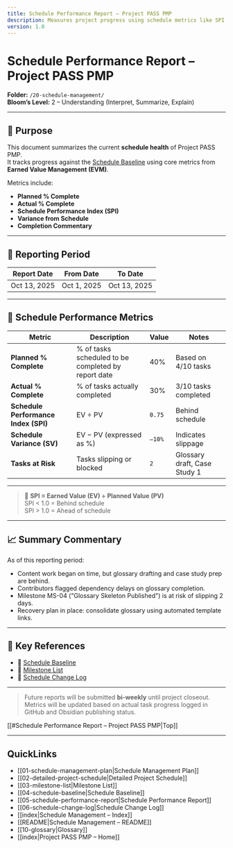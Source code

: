 ```yaml
---
title: Schedule Performance Report – Project PASS PMP
description: Measures project progress using schedule metrics like SPI, variance, and completion status.
version: 1.0
---
```


# Schedule Performance Report – Project PASS PMP  
**Folder:** `/20-schedule-management/`  
**Bloom’s Level:** 2 – Understanding (Interpret, Summarize, Explain)

---

## 📎 Purpose

This document summarizes the current **schedule health** of Project PASS PMP.  
It tracks progress against the [Schedule Baseline](04-schedule-baseline.md) using core metrics from **Earned Value Management (EVM)**.

Metrics include:
- **Planned % Complete**  
- **Actual % Complete**  
- **Schedule Performance Index (SPI)**  
- **Variance from Schedule**  
- **Completion Commentary**

---

## 📅 Reporting Period

| Report Date | From Date | To Date |
|-------------|-----------|---------|
| Oct 13, 2025 | Oct 1, 2025 | Oct 13, 2025 |

---

## 📐 Schedule Performance Metrics

| Metric | Description | Value | Notes |
|--------|-------------|--------|-------|
| **Planned % Complete** | % of tasks scheduled to be completed by report date | 40% | Based on 4/10 tasks |
| **Actual % Complete** | % of tasks actually completed | 30% | 3/10 tasks completed |
| **Schedule Performance Index (SPI)** | EV ÷ PV | `0.75` | Behind schedule |
| **Schedule Variance (SV)** | EV − PV (expressed as %) | `–10%` | Indicates slippage |
| **Tasks at Risk** | Tasks slipping or blocked | `2` | Glossary draft, Case Study 1 |

---

> 📌 **SPI = Earned Value (EV) ÷ Planned Value (PV)**  
> SPI < 1.0 = Behind schedule  
> SPI > 1.0 = Ahead of schedule

---

## 📈 Summary Commentary

As of this reporting period:
- Content work began on time, but glossary drafting and case study prep are behind.
- Contributors flagged dependency delays on glossary completion.
- Milestone MS-04 ("Glossary Skeleton Published") is at risk of slipping 2 days.
- Recovery plan in place: consolidate glossary using automated template links.

---

## 📎 Key References

- 📄 [Schedule Baseline](04-schedule-baseline.md)  
- 📄 [Milestone List](03-milestone-list.md)  
- 📄 [Schedule Change Log](./05-schedule-change-log.md)

---

> Future reports will be submitted **bi-weekly** until project closeout.  
> Metrics will be updated based on actual task progress logged in GitHub and Obsidian publishing status.

[[#Schedule Performance Report – Project PASS PMP|Top]]

---

## QuickLinks
- [[01-schedule-management-plan|Schedule Management Plan]]
- [[02-detailed-project-schedule|Detailed Project Schedule]]
- [[03-milestone-list|Milestone List]]
- [[04-schedule-baseline|Schedule Baseline]]
- [[05-schedule-performance-report|Schedule Performance Report]]
- [[06-schedule-change-log|Schedule Change Log]]
- [[index|Schedule Management – Index]]
- [[README|Schedule Management – README]]
- [[10-glossary|Glossary]]
- [[index|Project PASS PMP – Home]]

